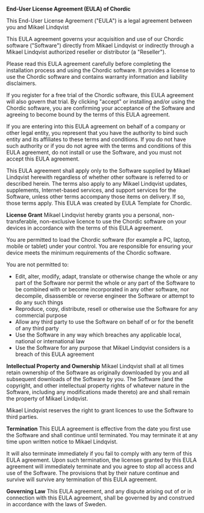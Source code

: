 **End-User License Agreement (EULA) of Chordic**

This End-User License Agreement ("EULA") is a legal agreement between you and Mikael Lindqvist

This EULA agreement governs your acquisition and use of our Chordic software ("Software") directly from Mikael Lindqvist or indirectly through a Mikael Lindqvist authorized reseller or distributor (a "Reseller").

Please read this EULA agreement carefully before completing the installation process and using the Chordic software. It provides a license to use the Chordic software and contains warranty information and liability disclaimers.

If you register for a free trial of the Chordic software, this EULA agreement will also govern that trial. By clicking "accept" or installing and/or using the Chordic software, you are confirming your acceptance of the Software and agreeing to become bound by the terms of this EULA agreement.

If you are entering into this EULA agreement on behalf of a company or other legal entity, you represent that you have the authority to bind such entity and its affiliates to these terms and conditions. If you do not have such authority or if you do not agree with the terms and conditions of this EULA agreement, do not install or use the Software, and you must not accept this EULA agreement.

This EULA agreement shall apply only to the Software supplied by Mikael Lindqvist herewith regardless of whether other software is referred to or described herein. The terms also apply to any Mikael Lindqvist updates, supplements, Internet-based services, and support services for the Software, unless other terms accompany those items on delivery. If so, those terms apply. This EULA was created by EULA Template for Chordic.

**License Grant**
Mikael Lindqvist hereby grants you a personal, non-transferable, non-exclusive licence to use the Chordic software on your devices in accordance with the terms of this EULA agreement.

You are permitted to load the Chordic software (for example a PC, laptop, mobile or tablet) under your control. You are responsible for ensuring your device meets the minimum requirements of the Chordic software.

You are not permitted to:

* Edit, alter, modify, adapt, translate or otherwise change the whole or any part of the Software nor permit the whole or any part of the Software to be combined with or become incorporated in any other software, nor decompile, disassemble or reverse engineer the Software or attempt to do any such things
* Reproduce, copy, distribute, resell or otherwise use the Software for any commercial purpose
* Allow any third party to use the Software on behalf of or for the benefit of any third party
* Use the Software in any way which breaches any applicable local, national or international law
* Use the Software for any purpose that Mikael Lindqvist considers is a breach of this EULA agreement

**Intellectual Property and Ownership**
Mikael Lindqvist shall at all times retain ownership of the Software as originally downloaded by you and all subsequent downloads of the Software by you. The Software (and the copyright, and other intellectual property rights of whatever nature in the Software, including any modifications made thereto) are and shall remain the property of Mikael Lindqvist.

Mikael Lindqvist reserves the right to grant licences to use the Software to third parties.

**Termination**
This EULA agreement is effective from the date you first use the Software and shall continue until terminated. You may terminate it at any time upon written notice to Mikael Lindqvist.

It will also terminate immediately if you fail to comply with any term of this EULA agreement. Upon such termination, the licenses granted by this EULA agreement will immediately terminate and you agree to stop all access and use of the Software. The provisions that by their nature continue and survive will survive any termination of this EULA agreement.

**Governing Law**
This EULA agreement, and any dispute arising out of or in connection with this EULA agreement, shall be governed by and construed in accordance with the laws of Sweden.